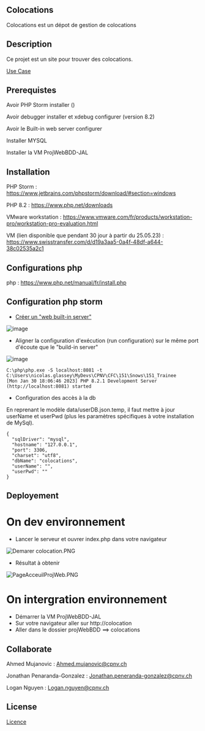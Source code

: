 ## Colocations

Colocations est un dépot de gestion de colocations

## Description

Ce projet est un site pour trouver des colocations.

[Use Case](https://github.com/CPNV-PROJWEB-BDD/Colocation/blob/develop/docs/cas%20d'utilisation.pdf)

## Prerequistes

Avoir PHP Storm installer ()

Avoir debugger installer et xdebug configurer (version 8.2)

Avoir le Built-in web server configurer

Installer MYSQL

Installer la VM ProjWebBDD-JAL

## Installation
PHP Storm : https://www.jetbrains.com/phpstorm/download/#section=windows

PHP 8.2 : https://www.php.net/downloads

VMware workstation : https://www.vmware.com/fr/products/workstation-pro/workstation-pro-evaluation.html

VM (lien disponible que pendant 30 jour à partir du 25.05.23) : https://www.swisstransfer.com/d/d19a3aa5-0a4f-48df-a644-38c02535a2c1

## Configurations php
php : https://www.php.net/manual/fr/install.php

## Configuration php storm

* [Créer un "web built-in server"](https://www.jetbrains.com/help/phpstorm/php-built-in-web-server.html)

![image](https://user-images.githubusercontent.com/5616312/215544145-3b40dfeb-678a-4d7d-b673-5363bf15fd36.png)

* Aligner la configuration d'exécution (run configuration) sur le même port d'écoute que le "build-in server"

![image](https://user-images.githubusercontent.com/5616312/215544594-3512a981-37c6-44f2-93a6-47f9b741db21.png)

```
C:\php\php.exe -S localhost:8081 -t C:\Users\nicolas.glassey\MyDevs\CPNV\CFC\151\Snows\151_Trainee
[Mon Jan 30 18:06:46 2023] PHP 8.2.1 Development Server (http://localhost:8081) started
```

* Configuration des accès à la db

En reprenant le modèle data/userDB.json.temp, il faut mettre à jour userName et userPwd (plus les paramètres spécifiques à votre installation de MySql).

```
{
  "sqlDriver": "mysql",
  "hostname": "127.0.0.1",
  "port": 3306,
  "charset": "utf8",
  "dbName": "colocations",
  "userName": "",
  "userPwd": ""
}
```


## Deployement

# On dev environnement

* Lancer le serveur et ouvrer index.php dans votre navigateur

![Demarer colocation.PNG](..%2F..%2FDesktop%2FDemarer%20colocation.PNG)

* Résultat à obtenir

![PageAcceuilProjWeb.PNG](..%2F..%2FDesktop%2FPageAcceuilProjWeb.PNG)

# On intergration environnement

* Démarrer la VM ProjWebBDD-JAL
* Sur votre navigateur aller sur http://colocation
* Aller dans le dossier projWebBDD ==> colocations 

## Collaborate

Ahmed Mujanovic : Ahmed.mujanovic@cpnv.ch

Jonathan Penaranda-Gonzalez : Jonathan.peneranda-gonzalez@cpnv.ch

Logan Nguyen : Logan.nguyen@cpnv.ch

## License

[Licence](LICENCE.txt)
